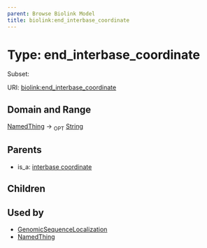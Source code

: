 ```yaml
---
parent: Browse Biolink Model
title: biolink:end_interbase_coordinate
---
```


# Type: end_interbase_coordinate

Subset:



URI: [biolink:end_interbase_coordinate](https://w3id.org/biolink/vocab/end_interbase_coordinate)

## Domain and Range

[NamedThing](NamedThing.md) ->  <sub>OPT</sub> [String](types/String.md)

## Parents

 *  is_a: [interbase coordinate](interbase_coordinate.md)

## Children


## Used by

 * [GenomicSequenceLocalization](GenomicSequenceLocalization.md)
 * [NamedThing](NamedThing.md)
